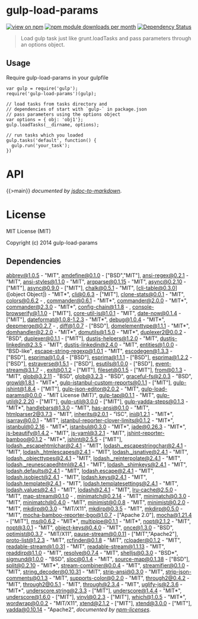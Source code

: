# gulp-load-params
[![view on npm](http://img.shields.io/npm/v/gulp-load-params.svg)](https://www.npmjs.org/package/gulp-load-params)
[![npm module downloads per month](http://img.shields.io/npm/dm/gulp-load-params.svg)](https://www.npmjs.org/package/gulp-load-params)
[![Dependency Status](https://david-dm.org/Cellarise/gulp-load-params.svg)](https://david-dm.org/Cellarise/gulp-load-params)

> Load gulp task just like grunt.loadTasks and pass parameters through an options object.


## Usage

Require gulp-load-params in your gulpfile

```
var gulp = require('gulp');
require('gulp-load-params')(gulp);

// load tasks from tasks directory and
// dependencies of start with `gulp-` in package.json
// pass parameters using the options object
var options = { obj: 'obj1'};
gulp.loadTasks(__dirname, options);

// run tasks which you loaded
gulp.tasks('default', function() {
  gulp.run('your_task');
})
```


# API
{{>main}}
*documented by [jsdoc-to-markdown](https://github.com/75lb/jsdoc-to-markdown)*.


# License

MIT License (MIT)

Copyright (c) 2014 gulp-load-params

## Dependencies
[abbrev@1.0.5](&quot;http://github.com/isaacs/abbrev-js&quot;) - &quot;MIT&quot;, [amdefine@0.1.0](&quot;https://github.com/jrburke/amdefine&quot;) - [&quot;BSD&quot;,&quot;MIT&quot;], [ansi-regex@0.2.1](&quot;https://github.com/sindresorhus/ansi-regex&quot;) - &quot;MIT&quot;, [ansi-styles@1.1.0](&quot;https://github.com/sindresorhus/ansi-styles&quot;) - &quot;MIT&quot;, [argparse@0.1.15](&quot;https://github.com/nodeca/argparse&quot;) - &quot;MIT&quot;, [async@0.2.10](&quot;https://github.com/caolan/async&quot;) - [&quot;MIT&quot;], [async@0.9.0](&quot;https://github.com/caolan/async&quot;) - [&quot;MIT&quot;], [chalk@0.5.1](&quot;https://github.com/sindresorhus/chalk&quot;) - &quot;MIT&quot;, [cli-table@0.3.0]([object Object]) - &quot;MIT*&quot;, [cli@0.6.3](&quot;http://github.com/chriso/cli&quot;) - [&quot;MIT&quot;], [clone-stats@0.0.1](&quot;https://github.com/hughsk/clone-stats&quot;) - &quot;MIT&quot;, [colors@0.6.2](&quot;http://github.com/Marak/colors.js&quot;) - , [commander@0.6.1](&quot;https://github.com/visionmedia/commander.js&quot;) - &quot;MIT*&quot;, [commander@2.0.0](&quot;https://github.com/visionmedia/commander.js&quot;) - &quot;MIT*&quot;, [commander@2.3.0](&quot;https://github.com/visionmedia/commander.js&quot;) - &quot;MIT*&quot;, [config-chain@1.1.8](&quot;https://github.com/dominictarr/config-chain&quot;) - , [console-browserify@1.1.0](&quot;https://github.com/Raynos/console-browserify&quot;) - [&quot;MIT&quot;], [core-util-is@1.0.1](&quot;https://github.com/isaacs/core-util-is&quot;) - &quot;MIT&quot;, [date-now@0.1.4](&quot;https://github.com/Colingo/date-now&quot;) - [&quot;MIT&quot;], [dateformat@1.0.8-1.2.3](&quot;https://github.com/felixge/node-dateformat&quot;) - &quot;MIT*&quot;, [debug@1.0.4](&quot;https://github.com/visionmedia/debug&quot;) - &quot;MIT*&quot;, [deepmerge@0.2.7](&quot;https://github.com/nrf110/deepmerge&quot;) - , [diff@1.0.7](&quot;https://github.com/kpdecker/jsdiff&quot;) - [&quot;BSD&quot;], [domelementtype@1.1.1](&quot;https://github.com/FB55/domelementtype&quot;) - &quot;MIT*&quot;, [domhandler@2.2.0](&quot;https://github.com/fb55/domhandler&quot;) - &quot;MIT*&quot;, [domutils@1.5.0](&quot;https://github.com/FB55/domutils&quot;) - &quot;MIT*&quot;, [duplexer2@0.0.2](&quot;https://github.com/deoxxa/duplexer2&quot;) - &quot;BSD&quot;, [duplexer@0.1.1](&quot;https://github.com/Raynos/duplexer&quot;) - [&quot;MIT&quot;], [dustjs-helpers@1.2.0](&quot;https://github.com/linkedin/dustjs-helpers&quot;) - &quot;MIT&quot;, [dustjs-linkedin@2.3.5](&quot;https://github.com/linkedin/dustjs&quot;) - &quot;MIT&quot;, [dustjs-linkedin@2.4.0](&quot;https://github.com/linkedin/dustjs&quot;) - &quot;MIT&quot;, [entities@1.0.0](&quot;https://github.com/fb55/node-entities&quot;) - &quot;BSD-like&quot;, [escape-string-regexp@1.0.1](&quot;https://github.com/sindresorhus/escape-string-regexp&quot;) - &quot;MIT&quot;, [escodegen@1.3.3](&quot;http://github.com/Constellation/escodegen&quot;) - [&quot;BSD&quot;], [esprima@1.0.4](&quot;http://github.com/ariya/esprima&quot;) - [&quot;BSD&quot;], [esprima@1.1.1](&quot;http://github.com/ariya/esprima&quot;) - [&quot;BSD&quot;], [esprima@1.2.2](&quot;http://github.com/ariya/esprima&quot;) - [&quot;BSD&quot;], [estraverse@1.5.1](&quot;http://github.com/Constellation/estraverse&quot;) - [&quot;BSD&quot;], [esutils@1.0.0](&quot;http://github.com/Constellation/esutils&quot;) - [&quot;BSD&quot;], [event-stream@3.1.7](&quot;https://github.com/dominictarr/event-stream&quot;) - , [exit@0.1.2](&quot;https://github.com/cowboy/node-exit&quot;) - [&quot;MIT&quot;], [fileset@0.1.5](&quot;https://github.com/mklabs/node-fileset&quot;) - [&quot;MIT&quot;], [from@0.1.3](&quot;https://github.com/dominictarr/from&quot;) - &quot;MIT&quot;, [glob@3.2.11](&quot;https://github.com/isaacs/node-glob&quot;) - &quot;BSD&quot;, [glob@3.2.3](&quot;https://github.com/isaacs/node-glob&quot;) - &quot;BSD&quot;, [graceful-fs@2.0.3](&quot;https://github.com/isaacs/node-graceful-fs&quot;) - &quot;BSD&quot;, [growl@1.8.1](&quot;https://github.com/visionmedia/node-growl&quot;) - &quot;MIT*&quot;, [gulp-istanbul-custom-reports@0.1.1](&quot;https://github.com/Cellarise/gulp-istanbul-custom-reports&quot;) - [&quot;MIT&quot;], [gulp-jshint@1.8.4](&quot;https://github.com/spenceralger/gulp-jshint&quot;) - [&quot;MIT&quot;], [gulp-json-editor@2.0.2](&quot;https://github.com/morou/gulp-json-editor&quot;) - &quot;MIT&quot;, [gulp-load-params@0.0.0](&quot;https://github.com/Cellarise/gulp-load-params&quot;) - &quot;MIT License (MIT)&quot;, [gulp-tap@0.1.1](&quot;https://github.com/geejs/gulp-tap&quot;) - &quot;MIT&quot;, [gulp-util@2.2.20](&quot;https://github.com/wearefractal/gulp-util&quot;) - [&quot;MIT&quot;], [gulp-util@3.0.0](&quot;https://github.com/wearefractal/gulp-util&quot;) - [&quot;MIT&quot;], [gulp-yadda-steps@0.1.3](&quot;https://github.com/Cellarise/gulp-yadda-steps&quot;) - &quot;MIT*&quot;, [handlebars@1.3.0](&quot;https://github.com/wycats/handlebars.js&quot;) - &quot;MIT&quot;, [has-ansi@0.1.0](&quot;https://github.com/sindresorhus/has-ansi&quot;) - &quot;MIT&quot;, [htmlparser2@3.7.3](&quot;https://github.com/fb55/htmlparser2&quot;) - &quot;MIT&quot;, [inherits@2.0.1](&quot;https://github.com/isaacs/inherits&quot;) - &quot;ISC&quot;, [ini@1.2.1](&quot;https://github.com/isaacs/ini&quot;) - &quot;MIT*&quot;, [isarray@0.0.1](&quot;https://github.com/juliangruber/isarray&quot;) - &quot;MIT&quot;, [istanbul-reporter-clover-limits@0.1.2](&quot;https://github.com/Cellarise/istanbul-reporter-clover-limits&quot;) - &quot;MIT*&quot;, [istanbul@0.2.16](&quot;https://github.com/gotwarlost/istanbul&quot;) - &quot;MIT*&quot;, [istanbul@0.3.0](&quot;https://github.com/gotwarlost/istanbul&quot;) - &quot;MIT*&quot;, [jade@0.26.3](&quot;https://github.com/visionmedia/jade&quot;) - &quot;MIT*&quot;, [js-beautify@1.4.2](&quot;https://github.com/einars/js-beautify&quot;) - &quot;MIT&quot;, [js-yaml@3.2.1](&quot;https://github.com/nodeca/js-yaml&quot;) - &quot;MIT&quot;, [jshint-reporter-bamboo@0.1.2](&quot;https://github.com/Cellarise/jshint-reporter-bamboo&quot;) - &quot;MIT*&quot;, [jshint@2.5.5](&quot;https://github.com/jshint/jshint&quot;) - [&quot;MIT&quot;], [lodash._escapehtmlchar@2.4.1](&quot;https://github.com/lodash/lodash-cli&quot;) - &quot;MIT&quot;, [lodash._escapestringchar@2.4.1](&quot;https://github.com/lodash/lodash-cli&quot;) - &quot;MIT&quot;, [lodash._htmlescapes@2.4.1](&quot;https://github.com/lodash/lodash-cli&quot;) - &quot;MIT&quot;, [lodash._isnative@2.4.1](&quot;https://github.com/lodash/lodash-cli&quot;) - &quot;MIT&quot;, [lodash._objecttypes@2.4.1](&quot;https://github.com/lodash/lodash-cli&quot;) - &quot;MIT&quot;, [lodash._reinterpolate@2.4.1](&quot;https://github.com/lodash/lodash-cli&quot;) - &quot;MIT&quot;, [lodash._reunescapedhtml@2.4.1](&quot;https://github.com/lodash/lodash-cli&quot;) - &quot;MIT&quot;, [lodash._shimkeys@2.4.1](&quot;https://github.com/lodash/lodash-cli&quot;) - &quot;MIT&quot;, [lodash.defaults@2.4.1](&quot;https://github.com/lodash/lodash-cli&quot;) - &quot;MIT&quot;, [lodash.escape@2.4.1](&quot;https://github.com/lodash/lodash-cli&quot;) - &quot;MIT&quot;, [lodash.isobject@2.4.1](&quot;https://github.com/lodash/lodash-cli&quot;) - &quot;MIT&quot;, [lodash.keys@2.4.1](&quot;https://github.com/lodash/lodash-cli&quot;) - &quot;MIT&quot;, [lodash.template@2.4.1](&quot;https://github.com/lodash/lodash-cli&quot;) - &quot;MIT&quot;, [lodash.templatesettings@2.4.1](&quot;https://github.com/lodash/lodash-cli&quot;) - &quot;MIT&quot;, [lodash.values@2.4.1](&quot;https://github.com/lodash/lodash-cli&quot;) - &quot;MIT&quot;, [lodash@2.4.1](&quot;https://github.com/lodash/lodash&quot;) - &quot;MIT&quot;, [lru-cache@2.5.0](&quot;https://github.com/isaacs/node-lru-cache&quot;) - &quot;MIT&quot;, [map-stream@0.1.0](&quot;https://github.com/dominictarr/map-stream&quot;) - , [minimatch@0.2.14](&quot;https://github.com/isaacs/minimatch&quot;) - &quot;MIT&quot;, [minimatch@0.3.0](&quot;https://github.com/isaacs/minimatch&quot;) - &quot;MIT&quot;, [minimatch@0.4.0](&quot;https://github.com/isaacs/minimatch&quot;) - &quot;MIT&quot;, [minimist@0.0.8](&quot;https://github.com/substack/minimist&quot;) - &quot;MIT&quot;, [minimist@0.2.0](&quot;https://github.com/substack/minimist&quot;) - &quot;MIT&quot;, [mkdirp@0.3.0](&quot;http://github.com/substack/node-mkdirp&quot;) - &quot;MIT/X11&quot;, [mkdirp@0.3.5](&quot;http://github.com/substack/node-mkdirp&quot;) - &quot;MIT&quot;, [mkdirp@0.5.0](&quot;https://github.com/substack/node-mkdirp&quot;) - &quot;MIT&quot;, [mocha-bamboo-reporter-bgo@1.0.7](&quot;https://github.com/issacg/mocha-bamboo-reporter&quot;) - [&quot;Apache 2.0&quot;], [mocha@1.21.4](&quot;https://github.com/visionmedia/mocha&quot;) - [&quot;MIT&quot;], [ms@0.6.2](&quot;https://github.com/guille/ms.js&quot;) - &quot;MIT*&quot;, [multipipe@0.1.1](&quot;https://github.com/segmentio/multipipe&quot;) - &quot;MIT*&quot;, [nopt@2.1.2](&quot;http://github.com/isaacs/nopt&quot;) - &quot;MIT&quot;, [nopt@3.0.1](&quot;http://github.com/isaacs/nopt&quot;) - &quot;MIT&quot;, [object-keys@0.4.0](&quot;https://github.com/ljharb/object-keys&quot;) - &quot;MIT&quot;, [once@1.3.0](&quot;https://github.com/isaacs/once&quot;) - &quot;BSD&quot;, [optimist@0.3.7](&quot;http://github.com/substack/node-optimist&quot;) - &quot;MIT/X11&quot;, [pause-stream@0.0.11](&quot;https://github.com/dominictarr/pause-stream&quot;) - [&quot;MIT&quot;,&quot;Apache2&quot;], [proto-list@1.2.3](&quot;https://github.com/isaacs/proto-list&quot;) - &quot;MIT&quot;, [rcfinder@0.1.8](&quot;https://github.com/spenceralger/rcfinder&quot;) - &quot;MIT&quot;, [rcloader@0.1.2](&quot;git@github.com:spenceralger/rcloader&quot;) - &quot;MIT&quot;, [readable-stream@1.0.31](&quot;https://github.com/isaacs/readable-stream&quot;) - &quot;MIT&quot;, [readable-stream@1.1.13](&quot;https://github.com/isaacs/readable-stream&quot;) - &quot;MIT&quot;, [readdirp@1.1.0](&quot;https://github.com/thlorenz/readdirp&quot;) - &quot;MIT&quot;, [resolve@0.7.4](&quot;https://github.com/substack/node-resolve&quot;) - &quot;MIT&quot;, [shelljs@0.3.0](&quot;https://github.com/arturadib/shelljs&quot;) - &quot;BSD*&quot;, [sigmund@1.0.0](&quot;https://github.com/isaacs/sigmund&quot;) - &quot;BSD&quot;, [sloc@0.1.4](&quot;https://github.com/flosse/sloc&quot;) - &quot;MIT&quot;, [source-map@0.1.38](&quot;http://github.com/mozilla/source-map&quot;) - [&quot;BSD&quot;], [split@0.2.10](&quot;https://github.com/dominictarr/split&quot;) - &quot;MIT*&quot;, [stream-combiner@0.0.4](&quot;https://github.com/dominictarr/stream-combiner&quot;) - &quot;MIT&quot;, [streamifier@0.1.0](&quot;https://github.com/gagle/node-streamifier&quot;) - &quot;MIT&quot;, [string_decoder@0.10.31](&quot;https://github.com/rvagg/string_decoder&quot;) - &quot;MIT&quot;, [strip-ansi@0.3.0](&quot;https://github.com/sindresorhus/strip-ansi&quot;) - &quot;MIT&quot;, [strip-json-comments@0.1.3](&quot;https://github.com/sindresorhus/strip-json-comments&quot;) - &quot;MIT&quot;, [supports-color@0.2.0](&quot;https://github.com/sindresorhus/supports-color&quot;) - &quot;MIT&quot;, [through2@0.4.2](&quot;https://github.com/rvagg/through2&quot;) - &quot;MIT&quot;, [through2@0.5.1](&quot;https://github.com/rvagg/through2&quot;) - &quot;MIT&quot;, [through@2.3.4](&quot;https://github.com/dominictarr/through&quot;) - &quot;MIT&quot;, [uglify-js@2.3.6](&quot;https://github.com/mishoo/UglifyJS2&quot;) - &quot;MIT*&quot;, [underscore.string@2.3.3](&quot;https://github.com/epeli/underscore.string&quot;) - [&quot;MIT&quot;], [underscore@1.4.4](&quot;https://github.com/documentcloud/underscore&quot;) - &quot;MIT*&quot;, [underscore@1.6.0](&quot;https://github.com/jashkenas/underscore&quot;) - [&quot;MIT&quot;], [vinyl@0.2.3](&quot;https://github.com/wearefractal/vinyl&quot;) - [&quot;MIT&quot;], [which@1.0.5](&quot;https://github.com/isaacs/node-which&quot;) - &quot;MIT*&quot;, [wordwrap@0.0.2](&quot;https://github.com/substack/node-wordwrap&quot;) - &quot;MIT/X11&quot;, [xtend@2.1.2](&quot;https://github.com/Raynos/xtend&quot;) - [&quot;MIT&quot;], [xtend@3.0.0](&quot;https://github.com/Raynos/xtend&quot;) - [&quot;MIT&quot;], [yadda@0.10.14](&quot;https://github.com/acuminous/yadda&quot;) - &quot;Apache2&quot;, 
*documented by [npm-licenses](http://github.com/AceMetrix/npm-license.git)*.